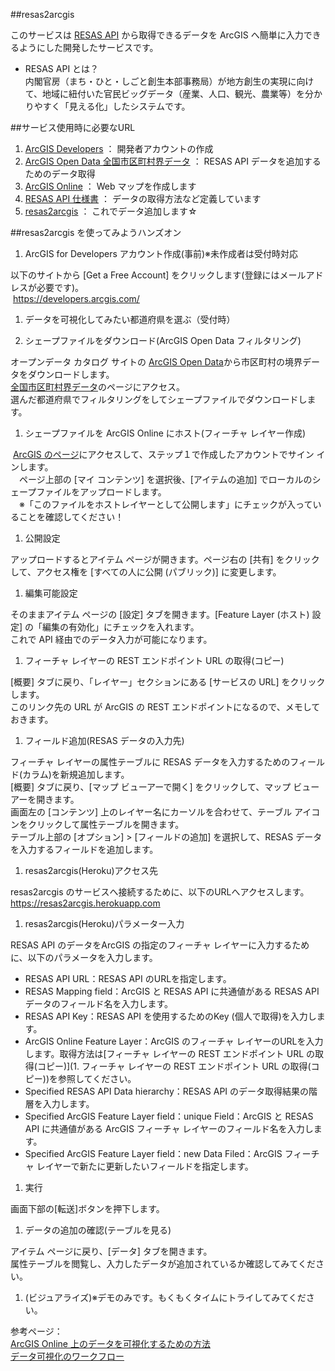 ##resas2arcgis
 
 このサービスは [RESAS API](https://opendata.resas-portal.go.jp/) から取得できるデータを ArcGIS へ簡単に入力できるようにした開発したサービスです。<br>
 
 * RESAS API とは？<br>
 内閣官房（まち・ひと・しごと創生本部事務局）が地方創生の実現に向けて、地域に紐付いた官民ビッグデータ（産業、人口、観光、農業等）を分かりやすく「見える化」したシステムです。

##サービス使用時に必要なURL

 1.	[ArcGIS Developers](https://developers.arcgis.com/)    ： 開発者アカウントの作成
 1.	[ArcGIS Open Data 全国市区町村界データ](http://arcg.is/2iTeKD9) ： RESAS API データを追加するためのデータ取得
 1.	[ArcGIS Online](https://www.arcgis.com/home/)    ： Web マップを作成します
 1.	[RESAS API 仕様書](https://opendata.resas-portal.go.jp/docs/api/v1/index.html)    ： データの取得方法など定義しています
 1.	[resas2arcgis](https://resas2arcgis.herokuapp.com)   ： これでデータ追加します☆
 
##resas2arcgis を使ってみようハンズオン

 1.	ArcGIS for Developers アカウント作成(事前)※未作成者は受付時対応

  以下のサイトから [Get a Free Account] をクリックします(登録にはメールアドレスが必要です)。<br>
  <https://developers.arcgis.com/>

 1.	データを可視化してみたい都道府県を選ぶ（受付時）
  
 1.	シェープファイルをダウンロード(ArcGIS Open Data フィルタリング)
 
  オープンデータ カタログ サイトの [ArcGIS Open Data](http://opendata.arcgis.com/)から市区町村の境界データをダウンロードします。<br>
  [全国市区町村界データ](http://arcg.is/2iTeKD9)のページにアクセス。<br>
  選んだ都道府県でフィルタリングをしてシェープファイルでダウンロードします。

 1.	シェープファイルを ArcGIS Online にホスト(フィーチャ レイヤー作成)
 
  [ArcGIS のページ](https://www.arcgis.com/home/)にアクセスして、ステップ１で作成したアカウントでサイン インします。<br>
　ページ上部の [マイ コンテンツ] を選択後、[アイテムの追加] でローカルのシェープファイルをアップロードします。<br>
　※「このファイルをホストレイヤーとして公開します」にチェックが入っていることを確認してください！

 1.	公開設定

  アップロードするとアイテム ページが開きます。ページ右の [共有] をクリックして、アクセス権を [すべての人に公開 (パブリック)] に変更します。

 1.	編集可能設定

  そのままアイテム ページの [設定] タブを開きます。[Feature Layer (ホスト) 設定] の「編集の有効化」にチェックを入れます。<br>
  これで API 経由でのデータ入力が可能になります。

 1.	フィーチャ レイヤーの REST エンドポイント URL の取得(コピー)

  [概要] タブに戻り、「レイヤー」セクションにある [サービスの URL] をクリックします。<br>
  このリンク先の URL が ArcGIS の REST エンドポイントになるので、メモしておきます。

 1.	フィールド追加(RESAS データの入力先)

  フィーチャ レイヤーの属性テーブルに RESAS データを入力するためのフィールド(カラム)を新規追加します。<br>
  [概要] タブに戻り、[マップ ビューアーで開く] をクリックして、マップ ビューアーを開きます。<br>
  画面左の [コンテンツ] 上のレイヤー名にカーソルを合わせて、テーブル アイコンをクリックして属性テーブルを開きます。<br>
  テーブル上部の [オプション] > [フィールドの追加] を選択して、RESAS データを入力するフィールドを追加します。

 1.	resas2arcgis(Heroku)アクセス先

  resas2arcgis のサービスへ接続するために、以下のURLへアクセスします。<br>
  <https://resas2arcgis.herokuapp.com>

 1.	resas2arcgis(Heroku)パラメーター入力

 RESAS API のデータをArcGIS の指定のフィーチャ レイヤーに入力するために、以下のパラメータを入力します。

  * RESAS API URL：RESAS API のURLを指定します。
  *	RESAS Mapping field：ArcGIS と RESAS API に共通値がある RESAS API データのフィールド名を入力します。
  *	RESAS API Key：RESAS API を使用するためのKey (個人で取得)を入力します。
  *	ArcGIS Online Feature Layer：ArcGIS のフィーチャ レイヤーのURLを入力します。取得方法は[フィーチャ レイヤーの REST エンドポイント URL の取得(コピー)](1.	フィーチャ レイヤーの REST エンドポイント URL の取得(コピー))を参照してください。
  *	Specified RESAS API Data hierarchy：RESAS API のデータ取得結果の階層を入力します。
  *	Specified ArcGIS Feature Layer field：unique Field：ArcGIS と RESAS API に共通値がある ArcGIS フィーチャ レイヤーのフィールド名を入力します。
  *	Specified ArcGIS Feature Layer field：new Data Filed：ArcGIS フィーチャ レイヤーで新たに更新したいフィールドを指定します。


 1.	実行

  画面下部の[転送]ボタンを押下します。

 1.	データの追加の確認(テーブルを見る)

  アイテム ページに戻り、[データ] タブを開きます。<br>
  属性テーブルを閲覧し、入力したデータが追加されているか確認してみてください。

 1.	(ビジュアライズ)※デモのみです。もくもくタイムにトライしてみてください。

  参考ページ：<br>
  [ArcGIS Online 上のデータを可視化するための方法](http://bit.ly/2jnqSZi)<br>
  [データ可視化のワークフロー](http://bit.ly/2k6EI2Y)

